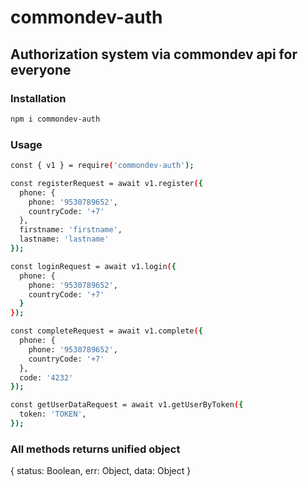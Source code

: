 # commondev-auth
## Authorization system via commondev api for everyone


### Installation
```sh
npm i commondev-auth
```
### Usage

```sh
const { v1 } = require('commondev-auth');

const registerRequest = await v1.register({
  phone: {
    phone: '9530789652',
    countryCode: '+7'
  },
  firstname: 'firstname',
  lastname: 'lastname'
});

const loginRequest = await v1.login({
  phone: {
    phone: '9530789652',
    countryCode: '+7'
  }
});

const completeRequest = await v1.complete({
  phone: {
    phone: '9530789652',
    countryCode: '+7'
  },
  code: '4232'
});

const getUserDataRequest = await v1.getUserByToken({
  token: 'TOKEN',
});
```

### All methods returns unified object

{
  status: Boolean,
  err: Object,
  data: Object
}
